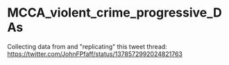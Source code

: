 # MCCA_violent_crime_progressive_DAs
Collecting data from and "replicating" this tweet thread: https://twitter.com/JohnFPfaff/status/1378572992024821763
